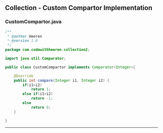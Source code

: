 ## Collection - Custom Compartor Implementation

### CustomCompartor.java

```java
/**
 * @author Heeren
 * @version 1.0
 */
package com.codewithheeren.collection2;

import java.util.Comparator;

public class CustomCompartor implements Comparator<Integer>{

	@Override
	public int compare(Integer i1, Integer i2) {
		if(i1<i2)
			return 1;
		else if(i1>i2)
			return -1;
		else
			return 0;
	}

}
```
---